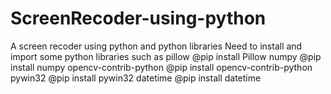 # ScreenRecoder-using-python
A screen recoder using python and python libraries
Need to install and import some python libraries such as
pillow
@pip install Pillow
numpy
@pip install numpy
opencv-contrib-python
@pip install opencv-contrib-python
pywin32
@pip install pywin32
datetime
@pip install datetime
